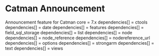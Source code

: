 Catman Announcement
=================

Announcement feature for Catman
core = 7.x
dependencies[] = ctools
dependencies[] = date
dependencies[] = features
dependencies[] = field_sql_storage
dependencies[] = list
dependencies[] = node
dependencies[] = node_reference
dependencies[] = nodereference_url
dependencies[] = options
dependencies[] = strongarm
dependencies[] = text
dependencies[] = views